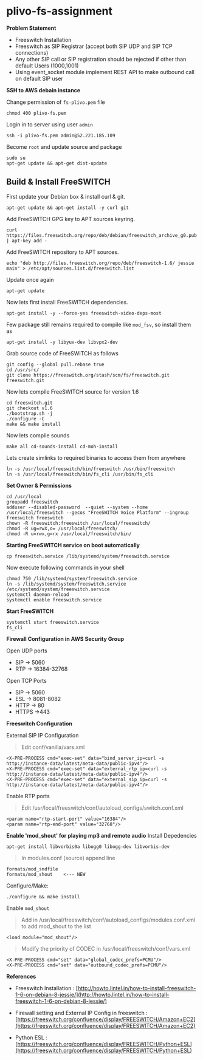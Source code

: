 # plivo-fs-assignment

**Problem Statement**
* Freeswitch Installation
* Freeswitch as SIP Registrar (accept both SIP UDP and SIP TCP connections)
* Any other SIP call or SIP registration should be rejected if other than default Users (1000,1001)
* Using event_socket module implement REST API to make outbound call on default SIP user

**SSH to AWS debain instance**

 Change permission of `fs-plivo.pem` file
 
    chmod 400 plivo-fs.pem 
 
 Login in to server using user `admin`
 
    ssh -i plivo-fs.pem admin@52.221.185.109
 
 Become `root` and update source and package
 
    sudo su
    apt-get update && apt-get dist-update 
	
**Build & Install FreeSWITCH**
 -
 First update your Debian box & install curl & git.
 
    apt-get update && apt-get install -y curl git
 
 Add FreeSWITCH GPG key to APT sources keyring.
 
    curl https://files.freeswitch.org/repo/deb/debian/freeswitch_archive_g0.pub | apt-key add -
 
 Add FreeSWITCH repository to APT sources.
 
    echo "deb http://files.freeswitch.org/repo/deb/freeswitch-1.6/ jessie main" > /etc/apt/sources.list.d/freeswitch.list
 
 Update once again 
 
    apt-get update
 
 Now lets first install FreeSWITCH dependencies.
 
    apt-get install -y --force-yes freeswitch-video-deps-most 
 
 Few package still remains required to compile like `mod_fsv`, so install them as
 
    apt-get install -y libyuv-dev libvpx2-dev
 
 Grab source code of FreeSWITCH as follows
 
    git config --global pull.rebase true
    cd /usr/src/
    git clone https://freeswitch.org/stash/scm/fs/freeswitch.git freeswitch.git
 
 Now lets compile FreeSWITCH source for version 1.6
 
    cd freeswitch.git
    git checkout v1.6
    ./bootstrap.sh -j
    ./configure -C
    make && make install
 
 Now lets compile sounds
 
 
    make all cd-sounds-install cd-moh-install
 
 Lets create simlinks to required binaries to access them from anywhere
  
    ln -s /usr/local/freeswitch/bin/freeswitch /usr/bin/freeswitch
    ln -s /usr/local/freeswitch/bin/fs_cli /usr/bin/fs_cli

**Set Owner & Permissions**

    cd /usr/local
    groupadd freeswitch
    adduser --disabled-password  --quiet --system --home /usr/local/freeswitch --gecos "FreeSWITCH Voice Platform" --ingroup freeswitch freeswitch
    chown -R freeswitch:freeswitch /usr/local/freeswitch/
    chmod -R ug=rwX,o= /usr/local/freeswitch/
    chmod -R u=rwx,g=rx /usr/local/freeswitch/bin/

**Starting FreeSWITCH service on boot automatically**
 
    cp freeswitch.service /lib/systemd/system/freeswitch.service

 Now execute following commands in your shell
 
    chmod 750 /lib/systemd/system/freeswitch.service
    ln -s /lib/systemd/system/freeswitch.service /etc/systemd/system/freeswitch.service
    systemctl daemon-reload
    systemctl enable freeswitch.service

**Start FreeSWITCH**
 
    systemctl start freeswitch.service
    fs_cli
    
**Firewall Configuration in AWS Security Group**

Open UDP ports
  * SIP -> 5060
  * RTP -> 16384-32768
  
Open TCP Ports
  * SIP -> 5060
  * ESL -> 8081-8082
  * HTTP -> 80
  * HTTPS ->443

**Freeswitch Configuration**

External SIP IP Configuration
> Edit conf/vanilla/vars.xml

	<X-PRE-PROCESS cmd="exec-set" data="bind_server_ip=curl -s http://instance-data/latest/meta-data/public-ipv4"/>
	<X-PRE-PROCESS cmd="exec-set" data="external_rtp_ip=curl -s http://instance-data/latest/meta-data/public-ipv4"/>
	<X-PRE-PROCESS cmd="exec-set" data="external_sip_ip=curl -s http://instance-data/latest/meta-data/public-ipv4"/>

Enable RTP ports
> Edit /usr/local/freeswitch/conf/autoload_configs/switch.conf.xml

	<param name="rtp-start-port" value="16384"/>
	<param name="rtp-end-port" value="32768"/>
	
	
**Enable 'mod_shout' for playing mp3 and remote audio**
Install Depedencies 

	apt-get install libvorbis0a libogg0 libogg-dev libvorbis-dev

> In modules.conf (source) append line
	
	formats/mod_sndfile
	formats/mod_shout    <--- NEW

Configure/Make:

	./configure && make install

Enable `mod_shout`
 > Add in /usr/local/freeswitch/conf/autoload_configs/modules.conf.xml to add mod_shout to the list	

	<load module="mod_shout"/>  

 > Modify the priority of CODEC in /usr/local/freeswitch/conf/vars.xml

	<X-PRE-PROCESS cmd="set" data="global_codec_prefs=PCMU"/>
	<X-PRE-PROCESS cmd="set" data="outbound_codec_prefs=PCMU"/>


**References**

* Freeswitch Installation :
[http://howto.lintel.in/how-to-install-freeswitch-1-6-on-debian-8-jessie/](http://howto.lintel.in/how-to-install-freeswitch-1-6-on-debian-8-jessie/)

* Firewall setting and  External IP Config in freeswitch :
[https://freeswitch.org/confluence/display/FREESWITCH/Amazon+EC2](https://freeswitch.org/confluence/display/FREESWITCH/Amazon+EC2)

* Python ESL : [https://freeswitch.org/confluence/display/FREESWITCH/Python+ESL](https://freeswitch.org/confluence/display/FREESWITCH/Python+ESL)


